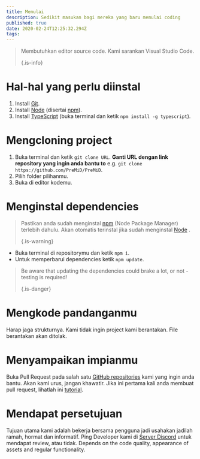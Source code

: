 ```yaml
---
title: Memulai
description: Sedikit masukan bagi mereka yang baru memulai coding
published: true
date: 2020-02-24T12:25:32.294Z
tags:
---
```


> Membutuhkan editor source code. Kami sarankan Visual Studio Code. 
> 
> {.is-info}

# Hal-hal yang perlu diinstal
1. Install [Git](https://git-scm.com/).
2. Install [Node](https://nodejs.org/en/) (disertai [npm](https://www.npmjs.com/)).
3. Install [TypeScript](https://www.typescriptlang.org/index.html#download-links) (buka terminal dan ketik `npm install -g typescript`).

# Mengcloning project
1. Buka terminal dan ketik `git clone URL`. **Ganti URL dengan link repository yang ingin anda bantu to** e.g. `git clone https://github.com/PreMiD/PreMiD`.
2. Pilih folder pilihanmu.
3. Buka di editor kodemu.

# Menginstal dependencies
> Pastikan anda sudah menginstal [npm](https://www.npmjs.com/) (Node Package Manager) terlebih dahulu. Akan otomatis terinstal jika sudah menginstal [Node](https://nodejs.org/en/) . 
> 
> {.is-warning}

- Buka terminal di repositorymu dan ketik `npm i`.
- Untuk memperbarui dependencies ketik `npm update`.

> Be aware that updating the dependencies could brake a lot, or not - testing is required! 
> 
> {.is-danger}

# Mengkode pandanganmu
Harap jaga strukturnya. Kami tidak ingin project kami berantakan. File berantakan akan ditolak.

# Menyampaikan impianmu
Buka Pull Request pada salah satu [GitHub repositories](https://github.com/PreMiD/) kami yang ingin anda bantu. Akan kami urus, jangan khawatir. Jika ini pertama kali anda membuat pull request, lihatlah ini [tutorial](https://help.github.com/en/articles/creating-a-pull-request).

# Mendapat persetujuan
Tujuan utama kami adalah bekerja bersama pengguna jadi usahakan jadilah ramah, hormat dan informatif. Ping Developer kami di [Server Discord](https://discord.gg/WvfVZ8T) untuk mendapat review, atau tidak. Depends on the code quality, appearance of assets and regular functionality.
